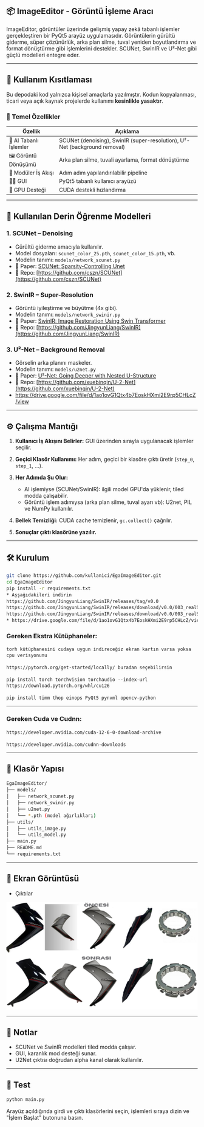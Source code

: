 ## 📦 ImageEditor - Görüntü İşleme Aracı

ImageEditor, görüntüler üzerinde gelişmiş yapay zekâ tabanlı işlemler gerçekleştiren bir PyQt5 arayüz uygulamasıdır. Görüntülerin gürültü giderme, süper çözünürlük, arka plan silme, tuval yeniden boyutlandırma ve format dönüştürme gibi işlemlerini destekler. SCUNet, SwinIR ve U²-Net gibi güçlü modelleri entegre eder.

---

## 📛 Kullanım Kısıtlaması

Bu depodaki kod yalnızca kişisel amaçlarla yazılmıştır. Kodun kopyalanması, ticari veya açık kaynak projelerde kullanımı **kesinlikle yasaktır**.


### 🚀 Temel Özellikler

| Özellik                | Açıklama                                                                   |
| ---------------------- | -------------------------------------------------------------------------- |
| 🧠 AI Tabanlı İşlemler | SCUNet (denoising), SwinIR (super-resolution), U²-Net (background removal) |
| 🖼️ Görüntü Dönüşümü   | Arka plan silme, tuvali ayarlama, format dönüştürme                        |
| 🧹 Modüler İş Akışı    | Adım adım yapılandırılabilir pipeline                                      |
| 🧑‍💻 GUI              | PyQt5 tabanlı kullanıcı arayüzü                                            |
| 🧠 GPU Desteği         | CUDA destekli hızlandırma                                                  |

---

## 🧠 Kullanılan Derin Öğrenme Modelleri

### 1. **SCUNet** – Denoising

* Gürültü giderme amacıyla kullanılır.
* Model dosyaları: `scunet_color_25.pth`, `scunet_color_15.pth`, vb.
* Modelin tanımı: `models/network_scunet.py`
* 📄 Paper: [SCUNet: Sparsity-Controlling Unet](https://arxiv.org/abs/2107.11906)
* 🔗 Repo: [https://github.com/cszn/SCUNet](https://github.com/cszn/SCUNet)

### 2. **SwinIR** – Super-Resolution

* Görüntü iyileştirme ve büyütme (4x gibi).
* Modelin tanımı: `models/network_swinir.py`
* 📄 Paper: [SwinIR: Image Restoration Using Swin Transformer](https://arxiv.org/abs/2108.10257)
* 🔗 Repo: [https://github.com/JingyunLiang/SwinIR](https://github.com/JingyunLiang/SwinIR)

### 3. **U²-Net** – Background Removal

* Görselin arka planını maskeler.
* Modelin tanımı: `models/u2net.py`
* 📄 Paper: [U²-Net: Going Deeper with Nested U-Structure](https://arxiv.org/abs/2005.09007)
* 🔗 Repo: [https://github.com/xuebinqin/U-2-Net](https://github.com/xuebinqin/U-2-Net)
* https://drive.google.com/file/d/1ao1ovG1Qtx4b7EoskHXmi2E9rp5CHLcZ/view 

---

## ⚙️ Çalışma Mantığı

1. **Kullanıcı İş Akışını Belirler:** GUI üzerinden sırayla uygulanacak işlemler seçilir.
2. **Geçici Klasör Kullanımı:** Her adım, geçici bir klasöre çıktı üretir (`step_0`, `step_1`, ...).
3. **Her Adımda Şu Olur:**

   * AI işlemiyse (SCUNet/SwinIR): ilgili model GPU'da yüklenir, tiled modda çalışabilir.
   * Görüntü işlem adımıysa (arka plan silme, tuval ayarı vb): U2net, PIL ve NumPy kullanılır.
4. **Bellek Temizliği:** CUDA cache temizlenir, `gc.collect()` çağrılır.
5. **Sonuçlar çıktı klasörüne yazılır.**

---

## 🛠️ Kurulum

```bash
git clone https://github.com/kullanici/EgaImageEditor.git
cd EgaImageEditor
pip install -r requirements.txt
* Aşşağıdakileri indirin
https://github.com/JingyunLiang/SwinIR/releases/tag/v0.0
https://github.com/JingyunLiang/SwinIR/releases/download/v0.0/003_realSR_BSRGAN_DFO_s64w8_SwinIR-M_x4_GAN.pth
https://github.com/JingyunLiang/SwinIR/releases/download/v0.0/003_realSR_BSRGAN_DFOWMFC_s64w8_SwinIR-L_x4_GAN.pth
* https://drive.google.com/file/d/1ao1ovG1Qtx4b7EoskHXmi2E9rp5CHLcZ/view 
```


### Gereken Ekstra Kütüphaneler:

```
torh kütüphanesini cudaya uygun indireceğiz ekran kartın varsa yoksa cpu verisyonunu

https://pytorch.org/get-started/locally/ buradan seçebilirsin

pip install torch torchvision torchaudio --index-url https://download.pytorch.org/whl/cu126

pip install timm thop einops PyQt5 pynvml opencv-python
```

---



### Gereken Cuda ve Cudnn:

```Uyumu seçenkleri seçip kurun
https://developer.nvidia.com/cuda-12-6-0-download-archive

https://developer.nvidia.com/cudnn-downloads
```

---


## 📁 Klasör Yapısı

```bash
EgaImageEditor/
├── models/
│   ├── network_scunet.py
│   ├── network_swinir.py
│   ├── u2net.py
│   └── *.pth (model ağırlıkları)
├── utils/
│   ├── utils_image.py
│   └── utils_model.py
├── main.py
├── README.md
└── requirements.txt
```

---

## 📸 Ekran Görüntüsü

* Çıktılar
<img src="/prepare.png" width="900px"/> 

---

## 📌 Notlar

* SCUNet ve SwinIR modelleri tiled modda çalışar.
* GUI, karanlık mod desteği sunar.
* U2Net çıktısı doğrudan alpha kanal olarak kullanılır.

---

## 🧪 Test

```bash
python main.py
```

Arayüz açıldığında girdi ve çıktı klasörlerini seçin, işlemleri sıraya dizin ve "İşlem Başlat" butonuna basın.
